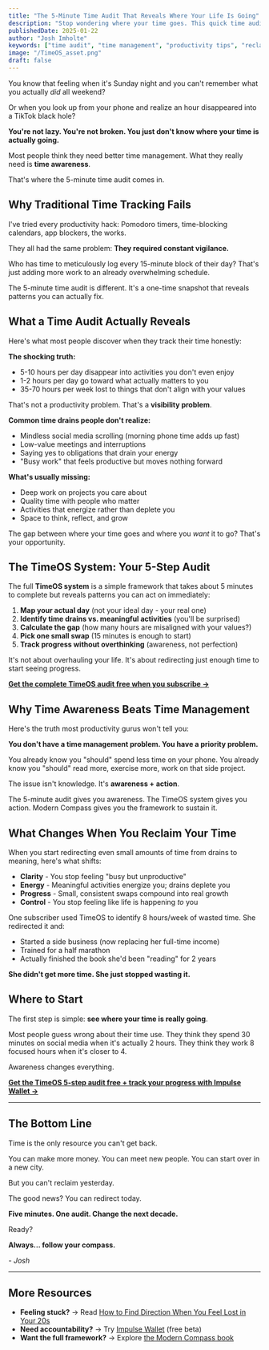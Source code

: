 ```yaml
---
title: "The 5-Minute Time Audit That Reveals Where Your Life Is Going"
description: "Stop wondering where your time goes. This quick time audit reveals your biggest time drains and helps you reclaim hours for what actually matters."
publishedDate: 2025-01-22
author: "Josh Imholte"
keywords: ["time audit", "time management", "productivity tips", "reclaim time", "where does time go"]
image: "/TimeOS_asset.png"
draft: false
---
```


You know that feeling when it's Sunday night and you can't remember what you actually *did* all weekend?

Or when you look up from your phone and realize an hour disappeared into a TikTok black hole?

**You're not lazy. You're not broken. You just don't know where your time is actually going.**

Most people think they need better time management. What they really need is **time awareness**.

That's where the 5-minute time audit comes in.

## Why Traditional Time Tracking Fails

I've tried every productivity hack: Pomodoro timers, time-blocking calendars, app blockers, the works.

They all had the same problem: **They required constant vigilance.**

Who has time to meticulously log every 15-minute block of their day? That's just adding more work to an already overwhelming schedule.

The 5-minute time audit is different. It's a one-time snapshot that reveals patterns you can actually fix.

## What a Time Audit Actually Reveals

Here's what most people discover when they track their time honestly:

**The shocking truth:**
- 5-10 hours per day disappear into activities you don't even enjoy
- 1-2 hours per day go toward what actually matters to you
- 35-70 hours per week lost to things that don't align with your values

That's not a productivity problem. That's a **visibility problem**.

**Common time drains people don't realize:**
- Mindless social media scrolling (morning phone time adds up fast)
- Low-value meetings and interruptions
- Saying yes to obligations that drain your energy
- "Busy work" that feels productive but moves nothing forward

**What's usually missing:**
- Deep work on projects you care about
- Quality time with people who matter
- Activities that energize rather than deplete you
- Space to think, reflect, and grow

The gap between where your time goes and where you *want* it to go? That's your opportunity.

## The TimeOS System: Your 5-Step Audit

The full **TimeOS system** is a simple framework that takes about 5 minutes to complete but reveals patterns you can act on immediately:

1. **Map your actual day** (not your ideal day - your real one)
2. **Identify time drains vs. meaningful activities** (you'll be surprised)
3. **Calculate the gap** (how many hours are misaligned with your values?)
4. **Pick one small swap** (15 minutes is enough to start)
5. **Track progress without overthinking** (awareness, not perfection)

It's not about overhauling your life. It's about redirecting just enough time to start seeing progress.

**[Get the complete TimeOS audit free when you subscribe →](/newsletter)**

## Why Time Awareness Beats Time Management

Here's the truth most productivity gurus won't tell you:

**You don't have a time management problem. You have a priority problem.**

You already know you "should" spend less time on your phone. You already know you "should" read more, exercise more, work on that side project.

The issue isn't knowledge. It's **awareness + action**.

The 5-minute audit gives you awareness.
The TimeOS system gives you action.
Modern Compass gives you the framework to sustain it.

## What Changes When You Reclaim Your Time

When you start redirecting even small amounts of time from drains to meaning, here's what shifts:

- **Clarity** - You stop feeling "busy but unproductive"
- **Energy** - Meaningful activities energize you; drains deplete you
- **Progress** - Small, consistent swaps compound into real growth
- **Control** - You stop feeling like life is happening *to* you

One subscriber used TimeOS to identify 8 hours/week of wasted time. She redirected it and:
- Started a side business (now replacing her full-time income)
- Trained for a half marathon
- Actually finished the book she'd been "reading" for 2 years

**She didn't get more time. She just stopped wasting it.**

## Where to Start

The first step is simple: **see where your time is really going**.

Most people guess wrong about their time use. They think they spend 30 minutes on social media when it's actually 2 hours. They think they work 8 focused hours when it's closer to 4.

Awareness changes everything.

**[Get the TimeOS 5-step audit free + track your progress with Impulse Wallet →](/newsletter)**

---

## The Bottom Line

Time is the only resource you can't get back.

You can make more money. You can meet new people. You can start over in a new city.

But you can't reclaim yesterday.

The good news? You can redirect today.

**Five minutes. One audit. Change the next decade.**

Ready?

**Always... follow your compass.**

*- Josh*

---

## More Resources

- **Feeling stuck?** → Read [How to Find Direction When You Feel Lost in Your 20s](/blog/find-direction-lost-twenties)
- **Need accountability?** → Try [Impulse Wallet](https://impulsewallet.themoderncompass.io) (free beta)
- **Want the full framework?** → Explore [the Modern Compass book](/book)
